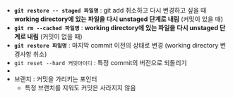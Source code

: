 - **`git restore -- staged 파일명`** : git add 취소하고 다시 변경하고 싶을 때 **working directory에 있는 파일을 다시 unstaged 단계로 내림** (커밋이 있을 때)
- **`git rm --cached 파일명`** : **working directory에 있는 파일을 다시 unstaged 단계로 내림** (커밋이 없을 때)
- **`git restore 파일명`** : 마지막 commit 이전의 상태로 변경 (working directory 변경사항 취소)
- `git reset --hard 커밋아이디` : 특정 commit의 버전으로 되돌리기
- 
- 브랜치 : 커밋을 가리키는 포인터
  - 특정 브랜치를 지워도 커밋은 사라지지 않음